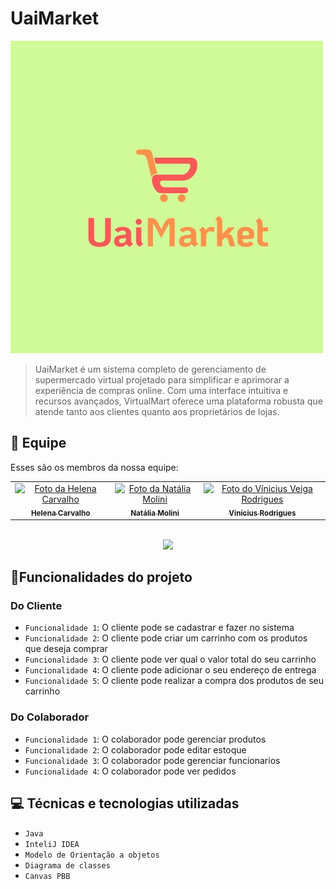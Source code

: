 
# UaiMarket

<img src="imagem.jpeg" alt="Logo UaiMarket">

> UaiMarket é um sistema completo de gerenciamento de supermercado virtual projetado para simplificar e aprimorar a experiência de compras online. Com uma interface intuitiva e recursos avançados, VirtualMart oferece uma plataforma robusta que atende tanto aos clientes quanto aos proprietários de lojas.

## 🤝 Equipe

Esses são os membros da nossa equipe:

<table>
  <tr>
    <td align="center">
      <a href="https://github.com/len4cf" title="Link do perfil do github">
        <img src="https://avatars3.githubusercontent.com/u/83938491" width="100px;" alt="Foto da Helena Carvalho"/><br>
        <sub>
          <b>Helena Carvalho</b>
        </sub>
      </a>
    </td>
    <td align="center">
      <a href="https://github.com/natimolini" title="Link do perfil do github">
        <img src="https://avatars3.githubusercontent.com/u/162137379" width="100px;" alt="Foto da Natália Molini"/><br>
        <sub>
          <b>Natália Molini</b>
        </sub>
      </a>
    </td>
    <td align="center">
      <a href="https://github.com/ViniciusVRodrigues" title="Link do perfil do github">
        <img src="https://avatars3.githubusercontent.com/u/96784778" width="100px;" alt="Foto do Vínicius Veiga Rodrigues"/><br>
        <sub>
          <b>Vinícius Rodrigues</b>
        </sub>
      </a>
    </td>
  </tr>
</table>
<p align="center">
<br>
<img loading="lazy" src="http://img.shields.io/static/v1?label=STATUS&message=EM%20DESENVOLVIMENTO&color=B0EBB4&style=for-the-badge"/>
</p>

## 🔨Funcionalidades do projeto
### Do Cliente
- `Funcionalidade 1`: O cliente pode se cadastrar e fazer no sistema
- `Funcionalidade 2`: O cliente pode criar um carrinho com os produtos que deseja comprar
- `Funcionalidade 3`: O cliente pode ver qual o valor total do seu carrinho
- `Funcionalidade 4`: O cliente pode adicionar o seu endereço de entrega
- `Funcionalidade 5`: O cliente pode realizar a compra dos produtos de seu carrinho

### Do Colaborador
- `Funcionalidade 1`: O colaborador pode gerenciar produtos
- `Funcionalidade 2`: O colaborador pode editar estoque
- `Funcionalidade 3`: O colaborador pode gerenciar funcionarios 
- `Funcionalidade 4`: O colaborador pode ver pedidos

##  💻 Técnicas e tecnologias utilizadas
- `Java`
- `InteliJ IDEA`
- `Modelo de Orientação a objetos`
- `Diagrama de classes`
- `Canvas PBB`
